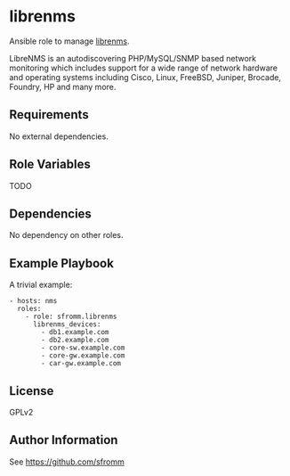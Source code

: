 librenms
=========

Ansible role to manage [librenms](http://librenms.org).

LibreNMS is an autodiscovering PHP/MySQL/SNMP based network monitoring
which includes support for a wide range of network hardware and
operating systems including Cisco, Linux, FreeBSD, Juniper, Brocade,
Foundry, HP and many more.

Requirements
------------

No external dependencies.

Role Variables
--------------

TODO

Dependencies
------------

No dependency on other roles.

Example Playbook
----------------

A trivial example:

    - hosts: nms
      roles:
        - role: sfromm.librenms
          librenms_devices:
            - db1.example.com
            - db2.example.com
            - core-sw.example.com
            - core-gw.example.com
            - car-gw.example.com
            
License
-------

GPLv2

Author Information
------------------

See https://github.com/sfromm
